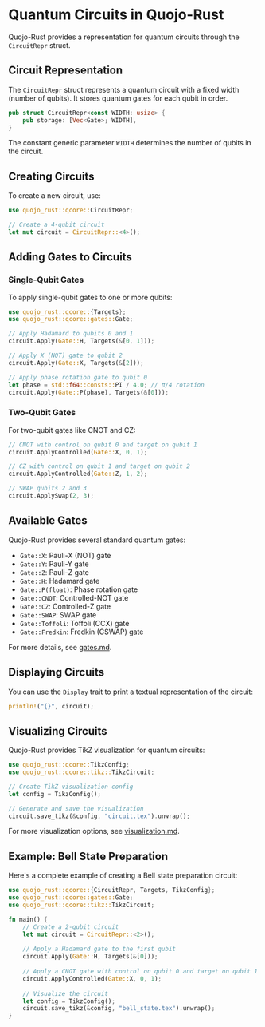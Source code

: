 # Quantum Circuits in Quojo-Rust

Quojo-Rust provides a representation for quantum circuits through the `CircuitRepr` struct.

## Circuit Representation

The `CircuitRepr` struct represents a quantum circuit with a fixed width (number of qubits). It stores quantum gates for each qubit in order.

```rust
pub struct CircuitRepr<const WIDTH: usize> {
    pub storage: [Vec<Gate>; WIDTH],
}
```

The constant generic parameter `WIDTH` determines the number of qubits in the circuit.

## Creating Circuits

To create a new circuit, use:

```rust
use quojo_rust::qcore::CircuitRepr;

// Create a 4-qubit circuit
let mut circuit = CircuitRepr::<4>();
```

## Adding Gates to Circuits

### Single-Qubit Gates

To apply single-qubit gates to one or more qubits:

```rust
use quojo_rust::qcore::{Targets};
use quojo_rust::qcore::gates::Gate;

// Apply Hadamard to qubits 0 and 1
circuit.Apply(Gate::H, Targets(&[0, 1]));

// Apply X (NOT) gate to qubit 2
circuit.Apply(Gate::X, Targets(&[2]));

// Apply phase rotation gate to qubit 0
let phase = std::f64::consts::PI / 4.0; // π/4 rotation
circuit.Apply(Gate::P(phase), Targets(&[0]));
```

### Two-Qubit Gates

For two-qubit gates like CNOT and CZ:

```rust
// CNOT with control on qubit 0 and target on qubit 1
circuit.ApplyControlled(Gate::X, 0, 1);

// CZ with control on qubit 1 and target on qubit 2
circuit.ApplyControlled(Gate::Z, 1, 2);

// SWAP qubits 2 and 3
circuit.ApplySwap(2, 3);
```

## Available Gates

Quojo-Rust provides several standard quantum gates:

- `Gate::X`: Pauli-X (NOT) gate
- `Gate::Y`: Pauli-Y gate
- `Gate::Z`: Pauli-Z gate
- `Gate::H`: Hadamard gate
- `Gate::P(float)`: Phase rotation gate
- `Gate::CNOT`: Controlled-NOT gate
- `Gate::CZ`: Controlled-Z gate
- `Gate::SWAP`: SWAP gate
- `Gate::Toffoli`: Toffoli (CCX) gate
- `Gate::Fredkin`: Fredkin (CSWAP) gate

For more details, see [gates.md](gates.md).

## Displaying Circuits

You can use the `Display` trait to print a textual representation of the circuit:

```rust
println!("{}", circuit);
```

## Visualizing Circuits

Quojo-Rust provides TikZ visualization for quantum circuits:

```rust
use quojo_rust::qcore::TikzConfig;
use quojo_rust::qcore::tikz::TikzCircuit;

// Create TikZ visualization config
let config = TikzConfig();

// Generate and save the visualization
circuit.save_tikz(&config, "circuit.tex").unwrap();
```

For more visualization options, see [visualization.md](visualization.md).

## Example: Bell State Preparation

Here's a complete example of creating a Bell state preparation circuit:

```rust
use quojo_rust::qcore::{CircuitRepr, Targets, TikzConfig};
use quojo_rust::qcore::gates::Gate;
use quojo_rust::qcore::tikz::TikzCircuit;

fn main() {
    // Create a 2-qubit circuit
    let mut circuit = CircuitRepr::<2>();
    
    // Apply a Hadamard gate to the first qubit
    circuit.Apply(Gate::H, Targets(&[0]));
    
    // Apply a CNOT gate with control on qubit 0 and target on qubit 1
    circuit.ApplyControlled(Gate::X, 0, 1);
    
    // Visualize the circuit
    let config = TikzConfig();
    circuit.save_tikz(&config, "bell_state.tex").unwrap();
}
```
